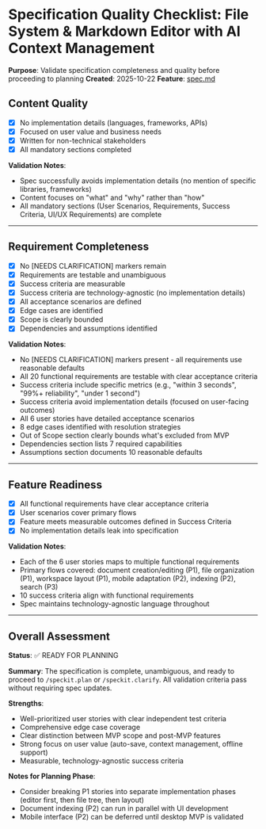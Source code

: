 # Specification Quality Checklist: File System & Markdown Editor with AI Context Management

**Purpose**: Validate specification completeness and quality before proceeding to planning
**Created**: 2025-10-22
**Feature**: [spec.md](../spec.md)

## Content Quality

- [x] No implementation details (languages, frameworks, APIs)
- [x] Focused on user value and business needs
- [x] Written for non-technical stakeholders
- [x] All mandatory sections completed

**Validation Notes**:
- Spec successfully avoids implementation details (no mention of specific libraries, frameworks)
- Content focuses on "what" and "why" rather than "how"
- All mandatory sections (User Scenarios, Requirements, Success Criteria, UI/UX Requirements) are complete

---

## Requirement Completeness

- [x] No [NEEDS CLARIFICATION] markers remain
- [x] Requirements are testable and unambiguous
- [x] Success criteria are measurable
- [x] Success criteria are technology-agnostic (no implementation details)
- [x] All acceptance scenarios are defined
- [x] Edge cases are identified
- [x] Scope is clearly bounded
- [x] Dependencies and assumptions identified

**Validation Notes**:
- No [NEEDS CLARIFICATION] markers present - all requirements use reasonable defaults
- All 20 functional requirements are testable with clear acceptance criteria
- Success criteria include specific metrics (e.g., "within 3 seconds", "99%+ reliability", "under 1 second")
- Success criteria avoid implementation details (focused on user-facing outcomes)
- All 6 user stories have detailed acceptance scenarios
- 8 edge cases identified with resolution strategies
- Out of Scope section clearly bounds what's excluded from MVP
- Dependencies section lists 7 required capabilities
- Assumptions section documents 10 reasonable defaults

---

## Feature Readiness

- [x] All functional requirements have clear acceptance criteria
- [x] User scenarios cover primary flows
- [x] Feature meets measurable outcomes defined in Success Criteria
- [x] No implementation details leak into specification

**Validation Notes**:
- Each of the 6 user stories maps to multiple functional requirements
- Primary flows covered: document creation/editing (P1), file organization (P1), workspace layout (P1), mobile adaptation (P2), indexing (P2), search (P3)
- 10 success criteria align with functional requirements
- Spec maintains technology-agnostic language throughout

---

## Overall Assessment

**Status**: ✅ READY FOR PLANNING

**Summary**: The specification is complete, unambiguous, and ready to proceed to `/speckit.plan` or `/speckit.clarify`. All validation criteria pass without requiring spec updates.

**Strengths**:
- Well-prioritized user stories with clear independent test criteria
- Comprehensive edge case coverage
- Clear distinction between MVP scope and post-MVP features
- Strong focus on user value (auto-save, context management, offline support)
- Measurable, technology-agnostic success criteria

**Notes for Planning Phase**:
- Consider breaking P1 stories into separate implementation phases (editor first, then file tree, then layout)
- Document indexing (P2) can run in parallel with UI development
- Mobile interface (P2) can be deferred until desktop MVP is validated
